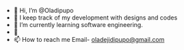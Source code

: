 - 👋 Hi, I’m @Oladipupo
- 👀 I keep track of my development with designs and codes
- 🌱 I’m currently learning software engineering.
- 💞️
- 📫 How to reach me Email- oladejidipupo@gmail.com 

<!---
Oluwajooba/Oluwajooba is a ✨ special ✨ repository because its `README.md` (this file) appears on your GitHub profile.
You can click the Preview link to take a look at your changes.
--->
